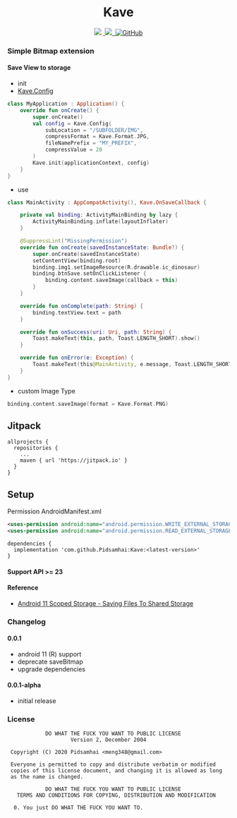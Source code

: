 <h1 align="center">Kave</h1>

<p align="center">
<a href="https://jitpack.io/#Pidsamhai/Kave"> <img src="https://jitpack.io/v/Pidsamhai/Kave.svg" /></a>
<a href="https://kotlinlang.org">&nbsp<img src="https://img.shields.io/badge/Kotlin-1.3.72-blue.svg" /> </a>
<a href="https://github.com/Pidsamhai/Kave/blob/master/License.txt">&nbsp<img alt="GitHub" src="https://img.shields.io/github/license/Pidsamhai/Kave"></a>
</p>

### Simple Bitmap extension

#### Save View to storage

* init 
* [Kave.Config](kave/src/main/java/com/github/psm/kave/Kave.kt)

```kotlin
class MyApplication : Application() {
    override fun onCreate() {
        super.onCreate()
        val config = Kave.Config(
            subLocation = "/SUBFOLDER/IMG",
            compressFormat = Kave.Format.JPG,
            fileNamePrefix = "MY_PREFIX",
            compressValue = 20
        )
        Kave.init(applicationContext, config)
    }
}
```

* use 

```kotlin
class MainActivity : AppCompatActivity(), Kave.OnSaveCallback {

    private val binding: ActivityMainBinding by lazy {
        ActivityMainBinding.inflate(layoutInflater)
    }

    @SuppressLint("MissingPermission")
    override fun onCreate(savedInstanceState: Bundle?) {
        super.onCreate(savedInstanceState)
        setContentView(binding.root)
        binding.img1.setImageResource(R.drawable.ic_dinosaur)
        binding.btnSave.setOnClickListener {
            binding.content.saveImage(callback = this)
        }
    }

    override fun onComplete(path: String) {
        binding.textView.text = path
    }

    override fun onSuccess(uri: Uri, path: String) {
        Toast.makeText(this, path, Toast.LENGTH_SHORT).show()
    }

    override fun onError(e: Exception) {
        Toast.makeText(this@MainActivity, e.message, Toast.LENGTH_SHORT).show()
    }
}
```

* custom Image Type

```kotlin
binding.content.saveImage(format = Kave.Format.PNG)
```

## Jitpack

```text
allprojects {
  repositories {
    ...
    maven { url 'https://jitpack.io' }
  }
}
```
## Setup

Permission AndroidManifest.xml

```xml
<uses-permission android:name="android.permission.WRITE_EXTERNAL_STORAGE"/>
<uses-permission android:name="android.permission.READ_EXTERNAL_STORAGE"/>
```

```text
dependencies {
  implementation 'com.github.Pidsamhai:Kave:<latest-version>'
}
```

#### Support API >= 23

#### Reference

* [Android 11 Scoped Storage - Saving Files To Shared Storage](https://androidexplained.github.io/android/android11/scoped-storage/2020/09/29/file-saving-android-11.html)

### Changelog

#### 0.0.1

* android 11 (R) support
* deprecate saveBitmap
* upgrade dependencies

####  0.0.1-alpha

*  initial release

### License
```text
            DO WHAT THE FUCK YOU WANT TO PUBLIC LICENSE
                    Version 2, December 2004

 Copyright (C) 2020 Pidsamhai <meng348@gmail.com>

 Everyone is permitted to copy and distribute verbatim or modified
 copies of this license document, and changing it is allowed as long
 as the name is changed.

            DO WHAT THE FUCK YOU WANT TO PUBLIC LICENSE
   TERMS AND CONDITIONS FOR COPYING, DISTRIBUTION AND MODIFICATION

  0. You just DO WHAT THE FUCK YOU WANT TO.
```
